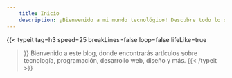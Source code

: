 ```yaml
---
    title: Inicio
    description: ¡Bienvenido a mi mundo tecnológico! Descubre todo lo que necesitas saber sobre programación, tecnología y ciencias en mi página web personal. Aprende, experimenta y explora conmigo las últimas tendencias y avances en el mundo digital. ¡Únete a mí en este emocionante viaje hacia el futuro tecnológico!
---
```


{{< typeit 
  tag=h3
  speed=25
  breakLines=false
  loop=false
  lifeLike=true
>}}
Bienvenido a este blog, donde encontrarás artículos sobre tecnología, programación, desarrollo web, diseño y más.
{{< /typeit >}}
